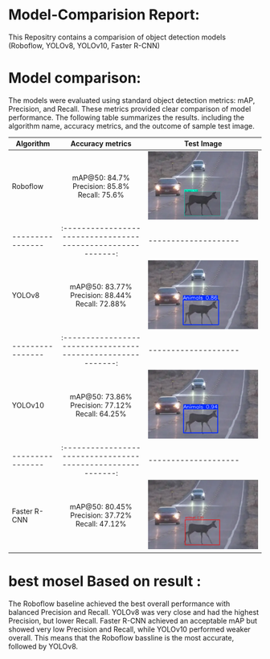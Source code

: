 # Model-Comparision Report:
This Repositry contains a comparision of object detection models (Roboflow, YOLOv8, YOLOv10, Faster R-CNN)
# Model comparison: 
The models were evaluated using standard object detection metrics: mAP, Precision, and Recall. These metrics provided clear comparison of model performance. The following table summarizes the results. including the algorithm name, accuracy metrics, and the outcome of sample test image.

| Algorithm     | Accuracy metrics                                           | Test Image          
----------------|:----------------------------------------------------------:|-------------------
| Roboflow      |  mAP@50: 84.7% <br> Precision: 85.8% <br> Recall: 75.6%    | ![Roboflow](rb.png)
----------------|:----------------------------------------------------------:|--------------------
|  YOLOv8       | mAP@50: 83.77% <br> Precision: 88.44% <br> Recall: 72.88%  |![YOLOv8](y8.png)
----------------|:----------------------------------------------------------:|--------------------
| YOLOv10       | mAP@50: 73.86% <br> Precision: 77.12% <br> Recall: 64.25%  |![YOLOv10](y10.png)
----------------|:----------------------------------------------------------:|--------------------   
| Faster R-CNN  | mAP@50: 80.45% <br> Precision: 37.72% <br> Recall: 47.12%  |![Faster R-CNN](cnn.png)

# best mosel Based on result : 
The Roboflow baseline achieved the best overall performance with balanced Precision and Recall. YOLOv8 was very close and had the highest Precision, but lower Recall. Faster R-CNN achieved an acceptable mAP but showed very low Precision and Recall, while YOLOv10 performed weaker overall.
This means that the Roboflow bassline is the most accurate, followed by YOLOv8.

      





